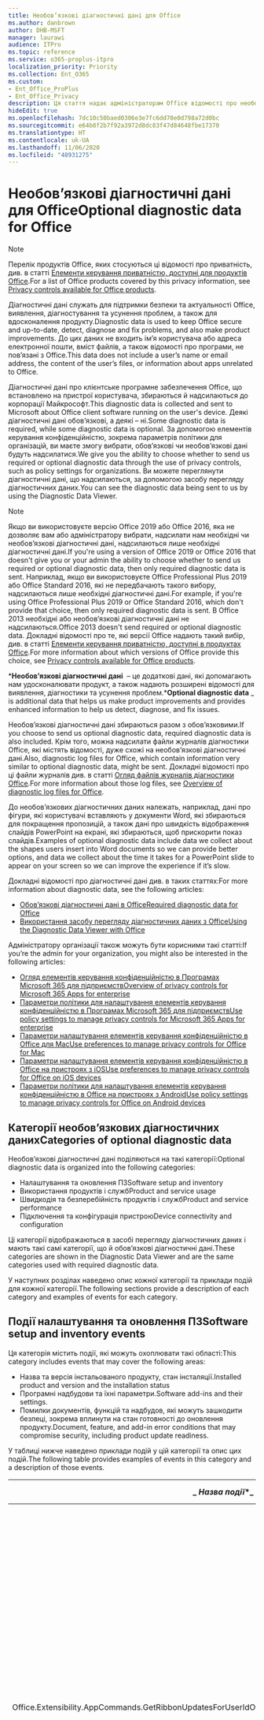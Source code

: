 ```yaml
---
title: Необов’язкові діагностичні дані для Office
ms.author: danbrown
author: DHB-MSFT
manager: laurawi
audience: ITPro
ms.topic: reference
ms.service: o365-proplus-itpro
localization_priority: Priority
ms.collection: Ent_O365
ms.custom:
- Ent_Office_ProPlus
- Ent_Office_Privacy
description: Ця стаття надає адміністраторам Office відомості про необов’язкові діагностичні дані в Office, зокрема приклади деяких подій.
hideEdit: true
ms.openlocfilehash: 7dc10c50baed0306e3e7fc6dd70e0d798a72d0bc
ms.sourcegitcommit: e64b8f2b7f92a3972d8dc83f47d84648fbe17370
ms.translationtype: HT
ms.contentlocale: uk-UA
ms.lasthandoff: 11/06/2020
ms.locfileid: "48931275"
---
```

# <a name="optional-diagnostic-data-for-office"></a><span data-ttu-id="5dd5f-103">Необов’язкові діагностичні дані для Office</span><span class="sxs-lookup"><span data-stu-id="5dd5f-103">Optional diagnostic data for Office</span></span>

> [!NOTE]
> <span data-ttu-id="5dd5f-104">Перелік продуктів Office, яких стосуються ці відомості про приватність, див. в статті [Елементи керування приватністю, доступні для продуктів Office](products-versions-privacy-controls.md).</span><span class="sxs-lookup"><span data-stu-id="5dd5f-104">For a list of Office products covered by this privacy information, see [Privacy controls available for Office products](products-versions-privacy-controls.md).</span></span>

<span data-ttu-id="5dd5f-105">Діагностичні дані служать для підтримки безпеки та актуальності Office, виявлення, діагностування та усунення проблем, а також для вдосконалення продукту.</span><span class="sxs-lookup"><span data-stu-id="5dd5f-105">Diagnostic data is used to keep Office secure and up-to-date, detect, diagnose and fix problems, and also make product improvements.</span></span> <span data-ttu-id="5dd5f-106">До цих даних не входить ім’я користувача або адреса електронної пошти, вміст файлів, а також відомості про програми, не пов’язані з Office.</span><span class="sxs-lookup"><span data-stu-id="5dd5f-106">This data does not include a user’s name or email address, the content of the user’s files, or information about apps unrelated to Office.</span></span>

<span data-ttu-id="5dd5f-107">Діагностичні дані про клієнтське програмне забезпечення Office, що встановлено на пристрої користувача, збираються й надсилаються до корпорації Майкрософт.</span><span class="sxs-lookup"><span data-stu-id="5dd5f-107">This diagnostic data is collected and sent to Microsoft about Office client software running on the user's device.</span></span> <span data-ttu-id="5dd5f-108">Деякі діагностичні дані обов’язкові, а деякі – ні.</span><span class="sxs-lookup"><span data-stu-id="5dd5f-108">Some diagnostic data is required, while some diagnostic data is optional.</span></span> <span data-ttu-id="5dd5f-109">За допомогою елементів керування конфіденційністю, зокрема параметрів політики для організацій, ви маєте змогу вибрати, обов’язкові чи необов’язкові дані будуть надсилатися.</span><span class="sxs-lookup"><span data-stu-id="5dd5f-109">We give you the ability to choose whether to send us required or optional diagnostic data through the use of privacy controls, such as policy settings for organizations.</span></span> <span data-ttu-id="5dd5f-110">Ви можете переглянути діагностичні дані, що надсилаються, за допомогою засобу перегляду діагностичних даних.</span><span class="sxs-lookup"><span data-stu-id="5dd5f-110">You can see the diagnostic data being sent to us by using the Diagnostic Data Viewer.</span></span>

> [!NOTE]
> <span data-ttu-id="5dd5f-111">Якщо ви використовуєте версію Office 2019 або Office 2016, яка не дозволяє вам або адміністратору вибрати, надсилати нам необхідні чи необов’язкові діагностичні дані, надсилаються лише необхідні діагностичні дані.</span><span class="sxs-lookup"><span data-stu-id="5dd5f-111">If you're using a version of Office 2019 or Office 2016 that doesn't give you or your admin the ability to choose whether to send us required or optional diagnostic data, then only required diagnostic data is sent.</span></span> <span data-ttu-id="5dd5f-112">Наприклад, якщо ви використовуєте Office Professional Plus 2019 або Office Standard 2016, які не передбачають такого вибору, надсилаються лише необхідні діагностичні дані.</span><span class="sxs-lookup"><span data-stu-id="5dd5f-112">For example, if you're using Office Professional Plus 2019 or Office Standard 2016, which don't provide that choice, then only required diagnostic data is sent.</span></span> <span data-ttu-id="5dd5f-113">В Office 2013 необхідні або необов’язкові діагностичні дані не надсилаються.</span><span class="sxs-lookup"><span data-stu-id="5dd5f-113">Office 2013 doesn't send required or optional diagnostic data.</span></span> <span data-ttu-id="5dd5f-114">Докладні відомості про те, які версії Office надають такий вибір, див. в статті [Елементи керування приватністю, доступні в продуктах Office](products-versions-privacy-controls.md).</span><span class="sxs-lookup"><span data-stu-id="5dd5f-114">For more information about which versions of Office provide this choice, see [Privacy controls available for Office products](products-versions-privacy-controls.md).</span></span>

<span data-ttu-id="5dd5f-115">\***Необов’язкові діагностичні дані**  – це додаткові дані, які допомагають нам удосконалювати продукт, а також надають розширені відомості для виявлення, діагностики та усунення проблем.</span><span class="sxs-lookup"><span data-stu-id="5dd5f-115">\***Optional diagnostic data** _ is additional data that helps us make product improvements and provides enhanced information to help us detect, diagnose, and fix issues.</span></span>

<span data-ttu-id="5dd5f-116">Необов’язкові діагностичні дані збираються разом з обов’язковими.</span><span class="sxs-lookup"><span data-stu-id="5dd5f-116">If you choose to send us optional diagnostic data, required diagnostic data is also included.</span></span> <span data-ttu-id="5dd5f-117">Крім того, можна надсилати файли журналів діагностики Office, які містять відомості, дуже схожі на необов’язкові діагностичні дані.</span><span class="sxs-lookup"><span data-stu-id="5dd5f-117">Also, diagnostic log files for Office, which contain information very similar to optional diagnostic data, might be sent.</span></span> <span data-ttu-id="5dd5f-118">Докладні відомості про ці файли журналів див. в статті [Огляд файлів журналів діагностики Office](https://support.microsoft.com/office/fba86aac-70dc-4858-ae1f-ec2034346cdf).</span><span class="sxs-lookup"><span data-stu-id="5dd5f-118">For more information about those log files, see [Overview of diagnostic log files for Office](https://support.microsoft.com/office/fba86aac-70dc-4858-ae1f-ec2034346cdf).</span></span>

<span data-ttu-id="5dd5f-119">До необов’язкових діагностичних даних належать, наприклад, дані про фігури, які користувачі вставляють у документи Word, які збираються для покращення пропозицій, а також дані про швидкість відображення слайдів PowerPoint на екрані, які збираються, щоб прискорити показ слайдів.</span><span class="sxs-lookup"><span data-stu-id="5dd5f-119">Examples of optional diagnostic data include data we collect about the shapes users insert into Word documents so we can provide better options, and data we collect about the time it takes for a PowerPoint slide to appear on your screen so we can improve the experience if it’s slow.</span></span>

<span data-ttu-id="5dd5f-120">Докладні відомості про діагностичні дані див. в таких статтях:</span><span class="sxs-lookup"><span data-stu-id="5dd5f-120">For more information about diagnostic data, see the following articles:</span></span>

- [<span data-ttu-id="5dd5f-121">Обов’язкові діагностичні дані в Office</span><span class="sxs-lookup"><span data-stu-id="5dd5f-121">Required diagnostic data for Office</span></span>](required-diagnostic-data.md)
- [<span data-ttu-id="5dd5f-122">Використання засобу перегляду діагностичних даних з Office</span><span class="sxs-lookup"><span data-stu-id="5dd5f-122">Using the Diagnostic Data Viewer with Office</span></span>](https://support.microsoft.com/office/cf761ce9-d805-4c60-a339-4e07f3182855)

<span data-ttu-id="5dd5f-123">Адміністратору організації також можуть бути корисними такі статті:</span><span class="sxs-lookup"><span data-stu-id="5dd5f-123">If you’re the admin for your organization, you might also be interested in the following articles:</span></span>

- [<span data-ttu-id="5dd5f-124">Огляд елементів керування конфіденційністю в Програмах Microsoft 365 для підприємств</span><span class="sxs-lookup"><span data-stu-id="5dd5f-124">Overview of privacy controls for Microsoft 365 Apps for enterprise</span></span>](overview-privacy-controls.md)
- [<span data-ttu-id="5dd5f-125">Параметри політики для налаштування елементів керування конфіденційністю в Програмах Microsoft 365 для підприємств</span><span class="sxs-lookup"><span data-stu-id="5dd5f-125">Use policy settings to manage privacy controls for Microsoft 365 Apps for enterprise</span></span>](manage-privacy-controls.md)
- [<span data-ttu-id="5dd5f-126">Параметри налаштування елементів керування конфіденційністю в Office для Mac</span><span class="sxs-lookup"><span data-stu-id="5dd5f-126">Use preferences to manage privacy controls for Office for Mac</span></span>](mac-privacy-preferences.md)
- [<span data-ttu-id="5dd5f-127">Параметри налаштування елементів керування конфіденційністю в Office на пристроях з iOS</span><span class="sxs-lookup"><span data-stu-id="5dd5f-127">Use preferences to manage privacy controls for Office on iOS devices</span></span>](ios-privacy-preferences.md)
- [<span data-ttu-id="5dd5f-128">Параметри політики для налаштування елементів керування конфіденційністю в Office на пристроях з Android</span><span class="sxs-lookup"><span data-stu-id="5dd5f-128">Use policy settings to manage privacy controls for Office on Android devices</span></span>](android-privacy-controls.md)

## <a name="categories-of-optional-diagnostic-data"></a><span data-ttu-id="5dd5f-129">Категорії необов’язкових діагностичних даних</span><span class="sxs-lookup"><span data-stu-id="5dd5f-129">Categories of optional diagnostic data</span></span>

<span data-ttu-id="5dd5f-130">Необов’язкові діагностичні дані поділяються на такі категорії:</span><span class="sxs-lookup"><span data-stu-id="5dd5f-130">Optional diagnostic data is organized into the following categories:</span></span>

- <span data-ttu-id="5dd5f-131">Налаштування та оновлення ПЗ</span><span class="sxs-lookup"><span data-stu-id="5dd5f-131">Software setup and inventory</span></span>
- <span data-ttu-id="5dd5f-132">Використання продуктів і служб</span><span class="sxs-lookup"><span data-stu-id="5dd5f-132">Product and service usage</span></span>
- <span data-ttu-id="5dd5f-133">Швидкодія та безперебійність продуктів і служб</span><span class="sxs-lookup"><span data-stu-id="5dd5f-133">Product and service performance</span></span>
- <span data-ttu-id="5dd5f-134">Підключення та конфігурація пристрою</span><span class="sxs-lookup"><span data-stu-id="5dd5f-134">Device connectivity and configuration</span></span>

<span data-ttu-id="5dd5f-135">Ці категорії відображаються в засобі перегляду діагностичних даних і мають такі самі категорії, що й обов’язкові діагностичні дані.</span><span class="sxs-lookup"><span data-stu-id="5dd5f-135">These categories are shown in the Diagnostic Data Viewer and are the same categories used with required diagnostic data.</span></span>

<span data-ttu-id="5dd5f-136">У наступних розділах наведено опис кожної категорії та приклади подій для кожної категорії.</span><span class="sxs-lookup"><span data-stu-id="5dd5f-136">The following sections provide a description of each category and examples of events for each category.</span></span>

## <a name="software-setup-and-inventory-events"></a><span data-ttu-id="5dd5f-137">Події налаштування та оновлення ПЗ</span><span class="sxs-lookup"><span data-stu-id="5dd5f-137">Software setup and inventory events</span></span>

<span data-ttu-id="5dd5f-138">Ця категорія містить події, які можуть охоплювати такі області:</span><span class="sxs-lookup"><span data-stu-id="5dd5f-138">This category includes events that may cover the following areas:</span></span>

- <span data-ttu-id="5dd5f-139">Назва та версія інстальованого продукту, стан інсталяції.</span><span class="sxs-lookup"><span data-stu-id="5dd5f-139">Installed product and version and the installation status</span></span>
- <span data-ttu-id="5dd5f-140">Програмні надбудови та їхні параметри.</span><span class="sxs-lookup"><span data-stu-id="5dd5f-140">Software add-ins and their settings.</span></span>
- <span data-ttu-id="5dd5f-141">Помилки документів, функцій та надбудов, які можуть зашкодити безпеці, зокрема вплинути на стан готовності до оновлення продукту.</span><span class="sxs-lookup"><span data-stu-id="5dd5f-141">Document, feature, and add-in error conditions that may compromise security, including product update readiness.</span></span>

<span data-ttu-id="5dd5f-142">У таблиці нижче наведено приклади подій у цій категорії та опис цих подій.</span><span class="sxs-lookup"><span data-stu-id="5dd5f-142">The following table provides examples of events in this category and a description of those events.</span></span>

| <span data-ttu-id="5dd5f-143">_ *Назва події*\*</span><span class="sxs-lookup"><span data-stu-id="5dd5f-143">_ *Event name*\*</span></span>   | <span data-ttu-id="5dd5f-144">**Опис події**</span><span class="sxs-lookup"><span data-stu-id="5dd5f-144">**Event description**</span></span>  |
| ---- | ---- |
| <span data-ttu-id="5dd5f-145">Office.Extensibility.AppCommands.GetRibbonUpdatesForUserId</span><span class="sxs-lookup"><span data-stu-id="5dd5f-145">Office.Extensibility.AppCommands.GetRibbonUpdatesForUserId</span></span> | <span data-ttu-id="5dd5f-146">Ця подія вказує, чи успішно відбувається оновлення стрічки в інтерфейсі користувача Word, коли користувач заходить в інший обліковий запис.</span><span class="sxs-lookup"><span data-stu-id="5dd5f-146">This event indicates whether Word successfully updates the Ribbon in the Word User Interface when the user changes their identity.</span></span> <span data-ttu-id="5dd5f-147">Ми використовуємо цю подію для виявлення неправильного налаштування та інших проблем, які можуть вплинути на інтерфейс користувача Office.</span><span class="sxs-lookup"><span data-stu-id="5dd5f-147">We use this event to detect incorrect setup and other issues that would affect the Office user interface.</span></span> |
| <span data-ttu-id="5dd5f-148">Office.Extensibility.AppCommands.AppCmdInstall</span><span class="sxs-lookup"><span data-stu-id="5dd5f-148">Office.Extensibility.AppCommands.AppCmdInstall</span></span>   | <span data-ttu-id="5dd5f-149">Ця подія містить відомості про надбудову Office, інстальовану користувачем, зокрема ідентифікатор програми, збірку та версію операційної системи, успішність і тривалість інсталяції.</span><span class="sxs-lookup"><span data-stu-id="5dd5f-149">This event provides information about the Office add-in that the user has installed, including app ID, operating system build and version, success of installation, and duration of install.</span></span>  |

## <a name="product-and-service-usage-events"></a><span data-ttu-id="5dd5f-150">Події використання продуктів і служб</span><span class="sxs-lookup"><span data-stu-id="5dd5f-150">Product and service usage events</span></span>

<span data-ttu-id="5dd5f-151">Ця категорія містить події, які можуть охоплювати такі області:</span><span class="sxs-lookup"><span data-stu-id="5dd5f-151">This category includes events that may cover the following areas:</span></span>

- <span data-ttu-id="5dd5f-152">Успішність функціонування програми.</span><span class="sxs-lookup"><span data-stu-id="5dd5f-152">Success of application functionality.</span></span> <span data-ttu-id="5dd5f-153">Обмежується операціями відкривання та закривання програм і документів, редагування файлів і спільного доступу до файлів (спільної роботи).</span><span class="sxs-lookup"><span data-stu-id="5dd5f-153">Limited to opening and closing of the application and documents, file editing, and file sharing (collaboration).</span></span>
- <span data-ttu-id="5dd5f-154">Визначення, чи сталися події конкретних функцій, таких як запуск або припинення, а також чи працює ця функція.</span><span class="sxs-lookup"><span data-stu-id="5dd5f-154">Determination if specific feature events have occurred, such as start or stop, and if feature is running.</span></span>
- <span data-ttu-id="5dd5f-155">Функції спеціальних можливостей Office</span><span class="sxs-lookup"><span data-stu-id="5dd5f-155">Office accessibility features</span></span>

<span data-ttu-id="5dd5f-156">У таблиці нижче наведено приклади подій у цій категорії та опис цих подій.</span><span class="sxs-lookup"><span data-stu-id="5dd5f-156">The following table provides examples of events in this category and a description of those events.</span></span>

| <span data-ttu-id="5dd5f-157">**Назва події**</span><span class="sxs-lookup"><span data-stu-id="5dd5f-157">**Event name**</span></span>   | <span data-ttu-id="5dd5f-158">**Опис події**</span><span class="sxs-lookup"><span data-stu-id="5dd5f-158">**Event description**</span></span>  |
| ------ | ------- |
| <span data-ttu-id="5dd5f-159">Office.Word.Commanding.Highlight</span><span class="sxs-lookup"><span data-stu-id="5dd5f-159">Office.Word.Commanding.Highlight</span></span>  | <span data-ttu-id="5dd5f-160">Ця подія вказує, що у Word було виконано команду виділення тексту.</span><span class="sxs-lookup"><span data-stu-id="5dd5f-160">This event indicates Word has executed the command to highlight text.</span></span> <span data-ttu-id="5dd5f-161">Ми використовуємо цю подію для виявлення помилок у команді виділення тексту.</span><span class="sxs-lookup"><span data-stu-id="5dd5f-161">We use this event to detect errors in the text-highlight command.</span></span>  |
| <span data-ttu-id="5dd5f-162">Office.Translator.AddInLoaded</span><span class="sxs-lookup"><span data-stu-id="5dd5f-162">Office.Translator.AddInLoaded</span></span>   | <span data-ttu-id="5dd5f-163">Підтвердження того, чи функцію перекладача успішно завантажено й відображено інтерфейс.</span><span class="sxs-lookup"><span data-stu-id="5dd5f-163">A heartbeat to indicate that the translator feature has been loaded and rendered successfully.</span></span>  |
| <span data-ttu-id="5dd5f-164">Office.Graphics.GVizInsertShape</span><span class="sxs-lookup"><span data-stu-id="5dd5f-164">Office.Graphics.GVizInsertShape</span></span> |<span data-ttu-id="5dd5f-165">Відстежує використання функції вставлення фігур у Word, а також указує, фігури якого типу вставлено та з якого джерела.</span><span class="sxs-lookup"><span data-stu-id="5dd5f-165">Tracks the usage of the Insert Shape feature in Word and also reports details of types of shapes inserted and from which source.</span></span>| 
| <span data-ttu-id="5dd5f-166">Office.PowerPoint.PPT.Desktop.SummaryZoomInsertionRule</span><span class="sxs-lookup"><span data-stu-id="5dd5f-166">Office.PowerPoint.PPT.Desktop.SummaryZoomInsertionRule</span></span>   | <span data-ttu-id="5dd5f-167">Ця подія визначає, чи присутні в документі будь-які розділи, коли користувач вставляє інтерактивний зміст, а також чи видаляє користувач наявні розділи.</span><span class="sxs-lookup"><span data-stu-id="5dd5f-167">This event determines if there are any sections present in a document when the user is inserting Summary Zoom and if the user chooses to delete existing sections.</span></span> |
| <span data-ttu-id="5dd5f-168">Office.Security.SecureReaderHost.ProtectedViewValidation</span><span class="sxs-lookup"><span data-stu-id="5dd5f-168">Office.Security.SecureReaderHost.ProtectedViewValidation</span></span> | <span data-ttu-id="5dd5f-169">Відстежує, коли та з якою метою відкривають файл у безпечному поданні.</span><span class="sxs-lookup"><span data-stu-id="5dd5f-169">Tracks when and why a file is opened in Protected View.</span></span> <span data-ttu-id="5dd5f-170">Використовується для виявлення ситуацій, коли безпечне подання не активується належним чином, щоб забезпечити правильну роботу функції.</span><span class="sxs-lookup"><span data-stu-id="5dd5f-170">Used to diagnose conditions where Protected View may not be correctly triggered to ensure the feature is working properly.</span></span> |

## <a name="product-and-service-performance-events"></a><span data-ttu-id="5dd5f-171">Події швидкодії та безперебійності продуктів і служб</span><span class="sxs-lookup"><span data-stu-id="5dd5f-171">Product and service performance events</span></span>

<span data-ttu-id="5dd5f-172">Ця категорія містить події, які можуть охоплювати такі області:</span><span class="sxs-lookup"><span data-stu-id="5dd5f-172">This category includes events that may cover the following areas:</span></span>

- <span data-ttu-id="5dd5f-173">Неочікуване закриття (аварійне завершення роботи) програми та стан програми на цей момент.</span><span class="sxs-lookup"><span data-stu-id="5dd5f-173">Unexpected application exits (crashes) and the state of the application when that happens.</span></span>
- <span data-ttu-id="5dd5f-174">Повільна або погана робота, коли програма запускається чи відкривається файл.</span><span class="sxs-lookup"><span data-stu-id="5dd5f-174">Poor response time or performance for scenarios such as application start up or opening a file.</span></span>
- <span data-ttu-id="5dd5f-175">Помилки функціоналу та взаємодії з користувачем.</span><span class="sxs-lookup"><span data-stu-id="5dd5f-175">Errors in functionality of a feature or user experience.</span></span>

<span data-ttu-id="5dd5f-176">У таблиці нижче наведено приклади подій у цій категорії та опис цих подій.</span><span class="sxs-lookup"><span data-stu-id="5dd5f-176">The following table provides examples of events in this category and a description of those events.</span></span>

| <span data-ttu-id="5dd5f-177">**Назва події**</span><span class="sxs-lookup"><span data-stu-id="5dd5f-177">**Event name**</span></span>    | <span data-ttu-id="5dd5f-178">**Опис події**</span><span class="sxs-lookup"><span data-stu-id="5dd5f-178">**Event description**</span></span>   |
| --------------- | -------------- |
| <span data-ttu-id="5dd5f-179">Office.Word.Word.CoreSaveTime100ns</span><span class="sxs-lookup"><span data-stu-id="5dd5f-179">Office.Word.Word.CoreSaveTime100ns</span></span>     | <span data-ttu-id="5dd5f-180">Ця подія реєструє швидкість збереження документа програмою Word.</span><span class="sxs-lookup"><span data-stu-id="5dd5f-180">This event logs the performance of a document save activity by Word.</span></span> <span data-ttu-id="5dd5f-181">Ми використовуємо цю подію, щоб виявляти помилки та проблеми зі швидкодією під час збереження документів у Word.</span><span class="sxs-lookup"><span data-stu-id="5dd5f-181">We use this event to detect errors and performance issues in the Word save document activity.</span></span>|
| <span data-ttu-id="5dd5f-182">Office.Identity.SignInForWamAccountAad</span><span class="sxs-lookup"><span data-stu-id="5dd5f-182">Office.Identity.SignInForWamAccountAad</span></span>  | <span data-ttu-id="5dd5f-183">Ця подія фіксується, коли користувач входить до облікового запису Azure Active Directory через бібліотеку диспетчера облікових записів в Інтернеті (WAM).</span><span class="sxs-lookup"><span data-stu-id="5dd5f-183">This event is sent when a user is signed in to an Azure Active Directory account with Web Account Manager (WAM) library.</span></span> <span data-ttu-id="5dd5f-184">Ця подія надсилає метадані, як-от AppName, AppVersion і код помилки в разі невдачі.</span><span class="sxs-lookup"><span data-stu-id="5dd5f-184">This event sends metadata such as AppName, AppVersion, and ErrorCode if the event failed.</span></span> |
| <span data-ttu-id="5dd5f-185">Office.PowerPoint.PPT.Desktop.FileOpen.FirstSlideMasterThumbnailRenderTime</span><span class="sxs-lookup"><span data-stu-id="5dd5f-185">Office.PowerPoint.PPT.Desktop.FileOpen.FirstSlideMasterThumbnailRenderTime</span></span> | <span data-ttu-id="5dd5f-186">Ця подія повідомляє про загальний час, необхідний для виводу на екран першого ескізу зразка слайдів у PowerPoint.</span><span class="sxs-lookup"><span data-stu-id="5dd5f-186">This event collects the length of time it takes to render the first slide master thumbnail in PowerPoint.</span></span>  |
| <span data-ttu-id="5dd5f-187">Office.Extensibility.Diagnostics</span><span class="sxs-lookup"><span data-stu-id="5dd5f-187">Office.Extensibility.Diagnostics</span></span>   | <span data-ttu-id="5dd5f-188">Ця подія надає загальні діагностичні відомості про надбудови Office, як-от звіти про аварійне завершення роботи для потреб налагодження.</span><span class="sxs-lookup"><span data-stu-id="5dd5f-188">This event provides general diagnostic information for Office add-ins, such as crash reports for debugging.</span></span>|

## <a name="device-connectivity-and-configuration-events"></a><span data-ttu-id="5dd5f-189">Події підключення та конфігурації пристрою</span><span class="sxs-lookup"><span data-stu-id="5dd5f-189">Device connectivity and configuration events</span></span>

<span data-ttu-id="5dd5f-190">Ця категорія містить події, які можуть охоплювати такі області:</span><span class="sxs-lookup"><span data-stu-id="5dd5f-190">This category includes events that may cover the following areas:</span></span>

- <span data-ttu-id="5dd5f-191">Стан підключення до мережі та параметри пристрою, наприклад пам’ять.</span><span class="sxs-lookup"><span data-stu-id="5dd5f-191">Network connection state and device settings, such as memory.</span></span>

<span data-ttu-id="5dd5f-192">У таблиці нижче наведено приклади подій у цій категорії та опис цих подій.</span><span class="sxs-lookup"><span data-stu-id="5dd5f-192">The following table provides examples of events in this category and a description of those events.</span></span>

| <span data-ttu-id="5dd5f-193">**Назва події**</span><span class="sxs-lookup"><span data-stu-id="5dd5f-193">**Event name**</span></span>                    | <span data-ttu-id="5dd5f-194">**Опис події**</span><span class="sxs-lookup"><span data-stu-id="5dd5f-194">**Event description**</span></span>                                                                                                                                                     |
| ------ | ----- |
| <span data-ttu-id="5dd5f-195">Office.Graphics.ArtViewValidate</span><span class="sxs-lookup"><span data-stu-id="5dd5f-195">Office.Graphics.ArtViewValidate</span></span> | <span data-ttu-id="5dd5f-196">Ця подія реєструє підтвердження результатів графічного подання, яке підтримує графічний інтерфейс користувача.</span><span class="sxs-lookup"><span data-stu-id="5dd5f-196">This event logs validation the results of Graphics View that supports Graphics User Interface.</span></span> <span data-ttu-id="5dd5f-197">Ми використовуємо цю подію, щоб збирати дані про використання й помилки цифрової обробки графіки.</span><span class="sxs-lookup"><span data-stu-id="5dd5f-197">We use the event to collect usage and error data about graphics rendering.</span></span> |
| <span data-ttu-id="5dd5f-198">Office.Graphics.ARCExceptionScope</span><span class="sxs-lookup"><span data-stu-id="5dd5f-198">Office.Graphics.ARCExceptionScope</span></span> | <span data-ttu-id="5dd5f-199">Ця подія відстежує помилки, про які повідомляє система цифрової обробки.</span><span class="sxs-lookup"><span data-stu-id="5dd5f-199">This event tracks rendering failures coming from the rendering engine.</span></span> |
| <span data-ttu-id="5dd5f-200">Office.Extensibility.ODPLatency</span><span class="sxs-lookup"><span data-stu-id="5dd5f-200">Office.Extensibility.ODPLatency</span></span>   | <span data-ttu-id="5dd5f-201">Ця подія надає відомості про підключення користувача до мережі та швидкість підключення.</span><span class="sxs-lookup"><span data-stu-id="5dd5f-201">This event provides information about the user’s network connection and speed.</span></span>     |
